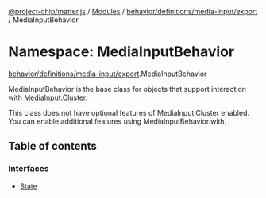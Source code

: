 [@project-chip/matter.js](../README.md) / [Modules](../modules.md) / [behavior/definitions/media-input/export](behavior_definitions_media_input_export.md) / MediaInputBehavior

# Namespace: MediaInputBehavior

[behavior/definitions/media-input/export](behavior_definitions_media_input_export.md).MediaInputBehavior

MediaInputBehavior is the base class for objects that support interaction with [MediaInput.Cluster](cluster_export.MediaInput.md#cluster).

This class does not have optional features of MediaInput.Cluster enabled. You can enable additional features using
MediaInputBehavior.with.

## Table of contents

### Interfaces

- [State](../interfaces/behavior_definitions_media_input_export.MediaInputBehavior.State.md)
